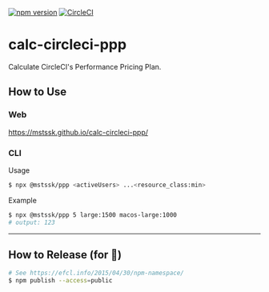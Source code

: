 [![npm version](https://badge.fury.io/js/%40mstssk%2Fppp.svg)](https://badge.fury.io/js/%40mstssk%2Fppp)
[![CircleCI](https://circleci.com/gh/mstssk/calc-circleci-ppp.svg?style=svg)](https://circleci.com/gh/mstssk/calc-circleci-ppp)

# calc-circleci-ppp
Calculate CircleCI's Performance Pricing Plan.

## How to Use

### Web

https://mstssk.github.io/calc-circleci-ppp/

### CLI

Usage
```sh
$ npx @mstssk/ppp <activeUsers> ...<resource_class:min>
```

Example
```sh
$ npx @mstssk/ppp 5 large:1500 macos-large:1000
# output: 123
```

----

## How to Release (for 🍏)

```sh
# See https://efcl.info/2015/04/30/npm-namespace/
$ npm publish --access=public
```
